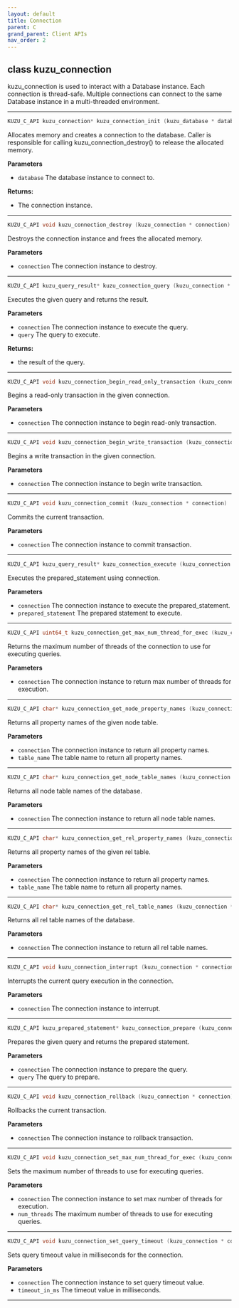 ```yaml
---
layout: default
title: Connection
parent: C
grand_parent: Client APIs
nav_order: 2
---
```


## class kuzu_connection

kuzu_connection is used to interact with a Database instance. Each connection is thread-safe. Multiple connections can connect to the same Database instance in a multi-threaded environment.  

---

```c++
KUZU_C_API kuzu_connection* kuzu_connection_init (kuzu_database * database)
```
Allocates memory and creates a connection to the database. Caller is responsible for calling kuzu_connection_destroy() to release the allocated memory. 

**Parameters**
- `database` The database instance to connect to. 

**Returns:**
- The connection instance. 

---

```c++
KUZU_C_API void kuzu_connection_destroy (kuzu_connection * connection)
```
Destroys the connection instance and frees the allocated memory. 

**Parameters**
- `connection` The connection instance to destroy. 

---

```c++
KUZU_C_API kuzu_query_result* kuzu_connection_query (kuzu_connection * connection, const char * query)
```
Executes the given query and returns the result. 

**Parameters**
- `connection` The connection instance to execute the query. 
- `query` The query to execute. 

**Returns:**
- the result of the query. 

---

```c++
KUZU_C_API void kuzu_connection_begin_read_only_transaction (kuzu_connection * connection)
```
Begins a read-only transaction in the given connection. 

**Parameters**
- `connection` The connection instance to begin read-only transaction. 

---

```c++
KUZU_C_API void kuzu_connection_begin_write_transaction (kuzu_connection * connection)
```
Begins a write transaction in the given connection. 

**Parameters**
- `connection` The connection instance to begin write transaction. 

---

```c++
KUZU_C_API void kuzu_connection_commit (kuzu_connection * connection)
```
Commits the current transaction. 

**Parameters**
- `connection` The connection instance to commit transaction. 

---

```c++
KUZU_C_API kuzu_query_result* kuzu_connection_execute (kuzu_connection * connection, kuzu_prepared_statement * prepared_statement)
```
Executes the prepared_statement using connection. 

**Parameters**
- `connection` The connection instance to execute the prepared_statement. 
- `prepared_statement` The prepared statement to execute. 

---

```c++
KUZU_C_API uint64_t kuzu_connection_get_max_num_thread_for_exec (kuzu_connection * connection)
```
Returns the maximum number of threads of the connection to use for executing queries. 

**Parameters**
- `connection` The connection instance to return max number of threads for execution. 

---

```c++
KUZU_C_API char* kuzu_connection_get_node_property_names (kuzu_connection * connection, const char * table_name)
```
Returns all property names of the given node table. 

**Parameters**
- `connection` The connection instance to return all property names. 
- `table_name` The table name to return all property names. 

---

```c++
KUZU_C_API char* kuzu_connection_get_node_table_names (kuzu_connection * connection)
```
Returns all node table names of the database. 

**Parameters**
- `connection` The connection instance to return all node table names. 

---

```c++
KUZU_C_API char* kuzu_connection_get_rel_property_names (kuzu_connection * connection, const char * table_name)
```
Returns all property names of the given rel table. 

**Parameters**
- `connection` The connection instance to return all property names. 
- `table_name` The table name to return all property names. 

---

```c++
KUZU_C_API char* kuzu_connection_get_rel_table_names (kuzu_connection * connection)
```
Returns all rel table names of the database. 

**Parameters**
- `connection` The connection instance to return all rel table names. 

---


```c++
KUZU_C_API void kuzu_connection_interrupt (kuzu_connection * connection)
```
Interrupts the current query execution in the connection. 

**Parameters**
- `connection` The connection instance to interrupt. 

---

```c++
KUZU_C_API kuzu_prepared_statement* kuzu_connection_prepare (kuzu_connection * connection, const char * query)
```
Prepares the given query and returns the prepared statement. 

**Parameters**
- `connection` The connection instance to prepare the query. 
- `query` The query to prepare. 

---


```c++
KUZU_C_API void kuzu_connection_rollback (kuzu_connection * connection)
```
Rollbacks the current transaction. 

**Parameters**
- `connection` The connection instance to rollback transaction. 

---

```c++
KUZU_C_API void kuzu_connection_set_max_num_thread_for_exec (kuzu_connection * connection, uint64_t num_threads)
```
Sets the maximum number of threads to use for executing queries. 

**Parameters**
- `connection` The connection instance to set max number of threads for execution. 
- `num_threads` The maximum number of threads to use for executing queries. 

---

```c++
KUZU_C_API void kuzu_connection_set_query_timeout (kuzu_connection * connection, uint64_t timeout_in_ms)
```
Sets query timeout value in milliseconds for the connection. 

**Parameters**
- `connection` The connection instance to set query timeout value. 
- `timeout_in_ms` The timeout value in milliseconds. 

---